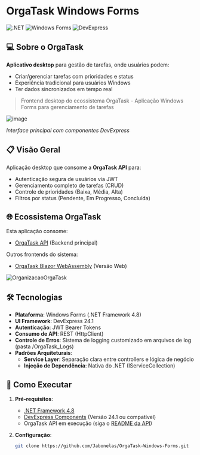 # OrgaTask Windows Forms

![.NET](https://img.shields.io/badge/.NET%20Framework-4.8-%23512BD4)
![Windows Forms](https://img.shields.io/badge/Windows%20Forms-Desktop%20App-%230078D7)
![DevExpress](https://img.shields.io/badge/DevExpress-24.1-%23FF7200)


## 💻 **Sobre o OrgaTask**  
**Aplicativo desktop** para gestão de tarefas, onde usuários podem:  
- Criar/gerenciar tarefas com prioridades e status  
- Experiência tradicional para usuários Windows  
- Ter dados sincronizados em tempo real  
 


> Frontend desktop do ecossistema OrgaTask - Aplicação Windows Forms para gerenciamento de tarefas

![image](https://github.com/user-attachments/assets/f8180a35-adb8-494b-a425-94f4c47a148b)

  <p><em>Interface principal com componentes DevExpress</em></p>


## 📋 Visão Geral
Aplicação desktop que consome a **OrgaTask API** para:
- Autenticação segura de usuários via JWT
- Gerenciamento completo de tarefas (CRUD)
- Controle de prioridades (Baixa, Média, Alta)
- Filtros por status (Pendente, Em Progresso, Concluída)

## 🌐 Ecossistema OrgaTask
Esta aplicação consome:
- [OrgaTask API](https://github.com/Jabonelas/OrgaTask-API) (Backend principal)
  
Outros frontends do sistema:
- [OrgaTask Blazor WebAssembly](https://github.com/Jabonelas/OrgaTask-Blazor-WebAssembly) (Versão Web)

![OrganizacaoOrgaTask](https://github.com/user-attachments/assets/7d98c3e9-d337-4252-a8a0-5cf424a7d374)


## 🛠 Tecnologias
- **Plataforma**: Windows Forms (.NET Framework 4.8)
- **UI Framework**: DevExpress 24.1 
- **Autenticação**: JWT Bearer Tokens
- **Consumo de API**: REST (HttpClient)
- **Controle de Erros**: Sistema de logging customizado em arquivos de log (pasta /OrgaTask_Logs)
- **Padrões Arquiteturais**:
  - **Service Layer**: Separação clara entre controllers e lógica de negócio
  - **Injeção de Dependência**: Nativa do .NET (IServiceCollection)

## 🚀 Como Executar
1. **Pré-requisitos**:
   - [.NET Framework 4.8](https://dotnet.microsoft.com/download/dotnet-framework/net48)
   - [DevExpress Components](https://www.devexpress.com/) (Versão 24.1 ou compatível)
   - OrgaTask API em execução (siga o [README da API](https://github.com/Jabonelas/OrgaTask-API#-como-executar))

2. **Configuração**:
   ```bash
   git clone https://github.com/Jabonelas/OrgaTask-Windows-Forms.git
